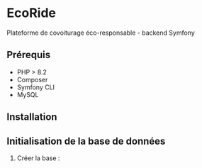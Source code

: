 # EcoRide

Plateforme de covoiturage éco-responsable - backend Symfony

## Prérequis

- PHP > 8.2
- Composer
- Symfony CLI
- MySQL

## Installation

## Initialisation de la base de données

1. Créer la base :
